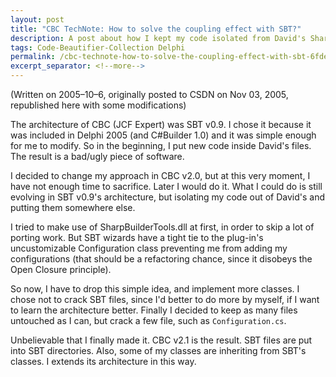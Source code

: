 ```yaml
---
layout: post
title: "CBC TechNote: How to solve the coupling effect with SBT?"
description: A post about how I kept my code isolated from David's Sharp Builder Tools.
tags: Code-Beautifier-Collection Delphi
permalink: /cbc-technote-how-to-solve-the-coupling-effect-with-sbt-6fde78543560
excerpt_separator: <!--more-->
---
```


(Written on 2005–10–6, originally posted to CSDN on Nov 03, 2005, republished here with some modifications)

The architecture of CBC (JCF Expert) was SBT v0.9. I chose it because it was included in Delphi 2005 (and C#Builder 1.0) and it was simple enough for me to modify. So in the beginning, I put new code inside David's files. The result is a bad/ugly piece of software.

I decided to change my approach in CBC v2.0, but at this very moment, I have not enough time to sacrifice. Later I would do it. What I could do is still evolving in SBT v0.9's architecture, but isolating my code out of David's and putting them somewhere else.

I tried to make use of SharpBuilderTools.dll at first, in order to skip a lot of porting work. But SBT wizards have a tight tie to the plug-in's uncustomizable Configuration class preventing me from adding my configurations (that should be a refactoring chance, since it disobeys the Open Closure principle).

So now, I have to drop this simple idea, and implement more classes. I chose not to crack SBT files, since I'd better to do more by myself, if I want to learn the architecture better. Finally I decided to keep as many files untouched as I can, but crack a few file, such as `Configuration.cs`.

Unbelievable that I finally made it. CBC v2.1 is the result. SBT files are put into SBT directories. Also, some of my classes are inheriting from SBT's classes. I extends its architecture in this way.
